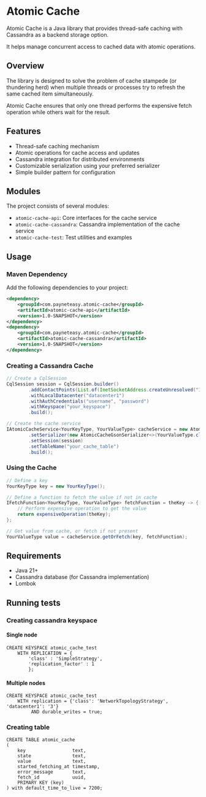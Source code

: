 # Atomic Cache

Atomic Cache is a Java library that provides thread-safe caching with Cassandra as a backend storage option. 

It helps manage concurrent access to cached data with atomic operations.

## Overview

The library is designed to solve the problem of cache stampede (or thundering herd) 
when multiple threads or processes try to refresh the same cached item simultaneously. 

Atomic Cache ensures that only one thread performs the expensive fetch operation 
while others wait for the result.

## Features

- Thread-safe caching mechanism
- Atomic operations for cache access and updates
- Cassandra integration for distributed environments
- Customizable serialization using your preferred serializer
- Simple builder pattern for configuration

## Modules

The project consists of several modules:
- `atomic-cache-api`: Core interfaces for the cache service
- `atomic-cache-cassandra`: Cassandra implementation of the cache service
- `atomic-cache-test`: Test utilities and examples

## Usage

### Maven Dependency

Add the following dependencies to your project:

```xml
<dependency>
    <groupId>com.payneteasy.atomic-cache</groupId>
    <artifactId>atomic-cache-api</artifactId>
    <version>1.0-SNAPSHOT</version>
</dependency>
<dependency>
    <groupId>com.payneteasy.atomic-cache</groupId>
    <artifactId>atomic-cache-cassandra</artifactId>
    <version>1.0-SNAPSHOT</version>
</dependency>
```

### Creating a Cassandra Cache

```java
// Create a CqlSession
CqlSession session = CqlSession.builder()
        .addContactPoints(List.of(InetSocketAddress.createUnresolved("127.0.0.1", 9042)))
        .withLocalDatacenter("datacenter1")
        .withAuthCredentials("username", "password")
        .withKeyspace("your_keyspace")
        .build();

// Create the cache service
IAtomicCacheService<YourKeyType, YourValueType> cacheService = new AtomicCacheCassandraBuilder<YourKeyType, YourValueType>()
        .setSerializer(new AtomicCacheGsonSerializer<>(YourValueType.class)) // Or your custom serializer
        .setSession(session)
        .setTableName("your_cache_table")
        .build();
```

### Using the Cache

```java
// Define a key
YourKeyType key = new YourKeyType();

// Define a function to fetch the value if not in cache
IFetchFunction<YourKeyType, YourValueType> fetchFunction = theKey -> {
    // Perform expensive operation to get the value
    return expensiveOperation(theKey);
};

// Get value from cache, or fetch if not present
YourValueType value = cacheService.getOrFetch(key, fetchFunction);
```

## Requirements

- Java 21+
- Cassandra database (for Cassandra implementation)
- Lombok

## Running tests

### Creating cassandra keyspace
                       
#### Single node

```cassandraql
CREATE KEYSPACE atomic_cache_test
    WITH REPLICATION = {
        'class' : 'SimpleStrategy',
        'replication_factor' : 1
        };
```

#### Multiple nodes

```cassandraql
CREATE KEYSPACE atomic_cache_test 
    WITH replication = {'class': 'NetworkTopologyStrategy', 'datacenter1': '3'}  
         AND durable_writes = true;
```

### Creating table

```cassandraql
CREATE TABLE atomic_cache
(
    key                 text,
    state               text,
    value               text,
    started_fetching_at timestamp,
    error_message       text,
    fetch_id            uuid,
    PRIMARY KEY (key)
) with default_time_to_live = 7200;
```
